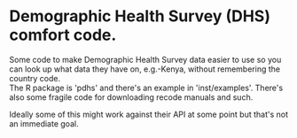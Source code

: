 # Demographic Health Survey (DHS) comfort code.

Some code to make Demographic Health Survey data easier to use so you can look
up what data they have on, e.g.-Kenya, without remembering the country code.  
The R package is 'pdhs' and there's an example in 'inst/examples'.  There's 
also some fragile code for downloading recode manuals and such.

Ideally some of this might work against their API at some point but that's 
not an immediate goal.


